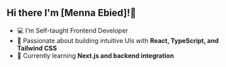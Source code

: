 ## Hi there I'm [Menna Ebied]!👋

- 💻 I’m Self-taught Frontend Developer  
- 🌱  Passionate about building intuitive UIs with **React, TypeScript, and Tailwind CSS**  
- 🔭  Currently learning **Next.js and backend integration**  

